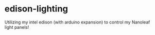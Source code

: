 # edison-lighting
Utilizing my intel edison (with arduino expansion) to control my Nanoleaf light panels!
